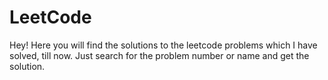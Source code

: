 # LeetCode 
Hey! Here you will find the solutions to the leetcode problems which I have solved, till now. 
Just search for the problem number or name and get the solution.
